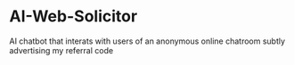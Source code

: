# AI-Web-Solicitor
AI chatbot that interats with users of an anonymous online chatroom subtly advertising my referral code
